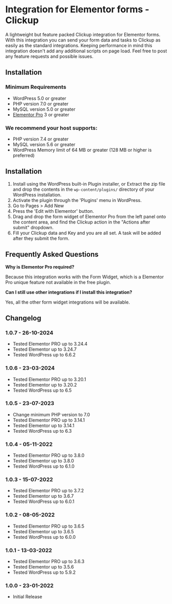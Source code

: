 # Integration for Elementor forms - Clickup

A lightweight but feature packed Clickup integration for Elementor forms.
With this integration you can send your form data and tasks to Clickup as easily as the standard integrations. 
Keeping performance in mind this integration doesn't add any additional scripts on page load. 
Feel free to post any feature requests and possible issues.

## Installation

### Minimum Requirements

* WordPress 5.0 or greater
* PHP version 7.0 or greater
* MySQL version 5.0 or greater
* [Elementor Pro](https://elementor.com) 3 or greater

### We recommend your host supports:

* PHP version 7.4 or greater
* MySQL version 5.6 or greater
* WordPress Memory limit of 64 MB or greater (128 MB or higher is preferred)


## Installation

1. Install using the WordPress built-in Plugin installer, or Extract the zip file and drop the contents in the `wp-content/plugins/` directory of your WordPress installation.
2. Activate the plugin through the 'Plugins' menu in WordPress.
3. Go to Pages > Add New
4. Press the 'Edit with Elementor' button.
5. Drag and drop the form widget of Elementor Pro from the left panel onto the content area, and find the Clickup action in the "Actions after submit" dropdown.
6. Fill your Clickup data and Key and you are all set. A task will be added after they submit the form.


## Frequently Asked Questions

**Why is Elementor Pro required?**

Because this integration works with the Form Widget, which is a Elementor Pro unique feature not available in the free plugin.

**Can I still use other integrations if I install this integration?**

Yes, all the other form widget integrations will be available.

## Changelog

### 1.0.7 - 26-10-2024
* Tested Elementor PRO up to 3.24.4
* Tested Elementor up to 3.24.7
* Tested WordPress up to 6.6.2

### 1.0.6 - 23-03-2024
* Tested Elementor PRO up to 3.20.1
* Tested Elementor up to 3.20.2
* Tested WordPress up to 6.5

### 1.0.5 - 23-07-2023
* Change minimum PHP version to 7.0
* Tested Elementor PRO up to 3.14.1
* Tested Elementor up to 3.14.1
* Tested WordPress up to 6.3

### 1.0.4 - 05-11-2022
* Tested Elementor PRO up to 3.8.0
* Tested Elementor up to 3.8.0
* Tested WordPress up to 6.1.0

### 1.0.3 - 15-07-2022
* Tested Elementor PRO up to 3.7.2
* Tested Elementor up to 3.6.7
* Tested WordPress up to 6.0.1

### 1.0.2 - 08-05-2022
* Tested Elementor PRO up to 3.6.5
* Tested Elementor up to 3.6.5
* Tested WordPress up to 6.0.0

### 1.0.1 - 13-03-2022
* Tested Elementor PRO up to 3.6.3
* Tested Elementor up to 3.5.6
* Tested WordPress up to 5.9.2

### 1.0.0 - 23-01-2022
* Initial Release